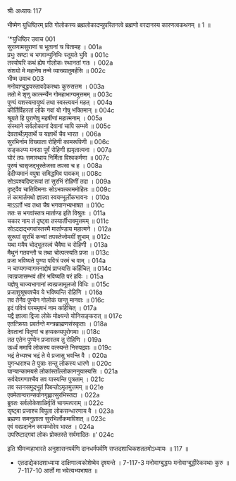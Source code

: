 श्रीः
अध्यायः 117

भीष्मेण युधिष्ठिरम् प्रति गोलोकस्य ब्रह्मलोकादप्युपरितनत्वे ब्रह्मणो वरदानस्य कारणत्वकथनम् ॥ 1 ॥

'*युधिष्ठिर उवाच 	001  
सुराणामसुराणां च भूतानां च पितामह ।	001a  
प्रभुः स्रष्टा च भगवान्मुनिभिः स्तूयते भुवि ॥	001c  
तस्योपरि कथं ह्येष गोलोकः स्थानतां गतः ।	002a  
संशयो मे महानेष तन्मे व्याख्यातुमर्हसि ॥	002c  
भीष्म उवाच 	003  
मनोवाग्बुद्धयस्तावदेकस्थाः कुरुसत्तम ।	003a  
ततो मे शृणु कार्त्स्न्येन गोमहाभाग्यमुत्तमम् ॥	003c  
पुण्यं यशस्यमायुष्यं तथा स्वस्त्ययनं महत् ।	004a  
कीर्तिर्विहरतां लोके गवां यो गोषु भक्तिमान् ॥	004c  
श्रूयते हि पुराणेषु महर्षीणां महात्मनाम् ।	005a  
संस्थाने सर्वलोकानां देवानां चापि सम्भवे ॥	005c  
देवतार्थेऽमृतार्थे च यज्ञार्थे चैव भारत ।	006a  
सुरभिर्नाम विख्याता रोहिणी कामरूपिणी ॥	006c  
सङ्कल्प्य मनसा पूर्वं रोहिणी ह्यमृतात्मना ।	007a  
घोरं तपः समास्थाय निर्मिता विश्वकर्मणा ॥	007c  
पुरुषं चासृजद्भूस्तेजसा तपसा च ह ।	008a  
देदीप्यमानं वपुषा समिद्धमिव पावकम् ॥	008c  
सोऽपश्यदिष्टरूपां तां सुरभिं रोहिणीं तदा ।	009a  
दृष्ट्वैव चातिविमनाः सोऽभवत्काममोहितः ॥	009c  
तं कामार्तमथो ज्ञात्वा स्वयम्भूर्लोकभावनः ।	010a  
माऽऽर्तो भव तथा चैष भगवानभ्यभाषत ॥	010c  
ततः स भगवांस्तत्र मार्ताण्ड इति विश्रुतः ।	011a  
चकार नाम तं दृष्ट्वा तस्यार्तीभावमुत्तमम् ॥	011c  
सोऽददाद्भगवांस्तस्मै मार्ताण्डाय महात्मने ।	012a  
सुरूपां सुरभिं कन्यां तपस्तेजोमयीं शुभाम् ॥	012c  
यथा मयैष चोद्भूतस्त्वं चैवैषा च रोहिणी ।	013a  
मैथुनं गतवन्तौ च तथा चोत्पत्स्यति प्रजा ॥	013c  
प्रजा भविष्यते पुण्या पवित्रं परमं च वाम् ।	014a  
न चाप्यगम्यागमनाद्दोषं प्राप्स्यसि कर्हिचित् ॥	014c  
त्वत्प्रजासम्भवं क्षीरं भविष्यति परं हविः ।	015a  
यज्ञेषु चाज्यभागानां त्वत्प्रजामूलजो विधिः ॥	015c  
प्रजाशुश्रूषवश्चैव ये भविष्यन्ति रोहिणि ।	016a  
तव तेनैव पुण्येन गोलोकं यान्तु मानवाः ॥	016c  
इदं पवित्रं परममृषभं नाम कर्हिचित् ।	017a  
यद्वै ज्ञात्वा द्विजा लोके मोक्ष्यन्ते योनिसङ्करात् ॥	017c  
एतत्क्रियाः प्रवर्तन्ते मन्त्रब्राह्मणसंस्कृताः ।	018a  
देवतानां पितॄणां च हव्यकव्यपुरोगमाः ॥	018c  
तत एतेन पुण्येन प्रजास्तव तु रोहिणि ।	019a  
ऊर्ध्वं ममापि लोकस्य वत्स्यन्ते निरुपद्रवाः ॥	019c  
भद्रं तेभ्यश्च भद्रं ते ये प्रजासु भवन्ति वै ।	020a  
युगन्धराश्च ते पुत्राः सन्तु लोकस्य धारणे ॥	020c  
यान्यान्कामयसे लोकांस्ताँल्लोकाननुयास्यसि ।	021a  
सर्वदेवगणाश्चैव तव यास्यन्ति पुत्रताम् ।	021c  
तव स्तनसमुद्भूतं पिबन्तोऽमृतमुत्तमम् ॥	021e  
एवमेतान्वरान्सर्वानगृह्णात्सुरभिस्तदा ।	022a  
ब्रुवतः सर्वलोकेशान्निर्वृतिं चागमत्पराम् ॥	022c  
सृष्ट्वा प्रजाश्च विपुला लोकसन्धारणाय वै ।	023a  
ब्रह्मणा समनुज्ञाता सुरभिर्लोकमाविशत् ॥	023c  
एवं वरप्रदानेन स्वयम्भोरेव भारत ।	024a  
उपरिष्टाद्गवां लोकः प्रोक्तस्ते सर्वमादितः ॥' 	024c  

इति श्रीमन्महाभारते अनुशासनपर्वणि दानधर्मपर्वणि सप्तदशाधिकशततमोऽध्यायः ॥ 117 ॥

* एतदाद्येकादशाध्याया दाक्षिणात्यकोशेष्वेव दृश्यन्ते । 7-117-3 मनोवाग्बुद्धयः मनोवाग्बुद्धीरेकस्थाः कुरु ॥ 7-117-10 आर्तो मा भवेत्यभ्यभाषत ॥
